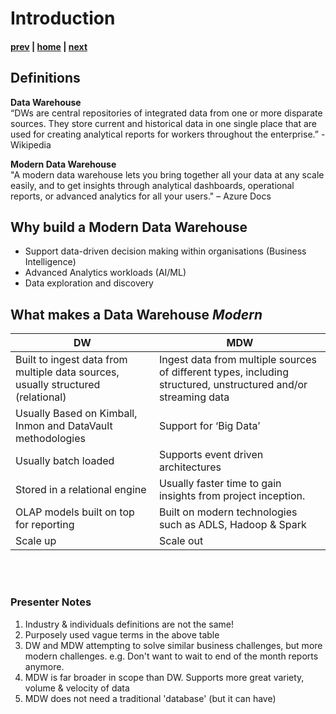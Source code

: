 # Introduction

#### [prev](./readme.md) | [home](./readme.md)  | [next](./designing.md)

## Definitions
**Data Warehouse** </br>“DWs are central repositories of integrated data from one or more disparate sources. They store current and historical data in one single place that are used for creating analytical reports for workers throughout the enterprise.” - Wikipedia

**Modern Data Warehouse**</br>
"A modern data warehouse lets you bring together all your data at any scale easily, and to get insights through analytical dashboards, operational reports, or advanced analytics for all your users." – Azure Docs

## Why build a Modern Data Warehouse
* Support data-driven decision making within organisations (Business Intelligence)
* Advanced Analytics workloads (AI/ML)
* Data exploration and discovery

## What makes a Data Warehouse *Modern*
DW | MDW
---|---
Built to ingest data from multiple data sources, usually structured (relational) | Ingest data from multiple sources of different types, including structured, unstructured and/or streaming data 
Usually Based on Kimball, Inmon and DataVault methodologies | Support for ‘Big Data’
Usually batch loaded | Supports event driven architectures
Stored in a relational engine | Usually faster time to gain insights from project inception.
OLAP models built on top for reporting | Built on modern technologies such as ADLS, Hadoop & Spark
Scale up | Scale out


</br>
</br>

### Presenter Notes
1. Industry & individuals definitions are not the same!
1. Purposely used vague terms in the above table
1. DW and MDW attempting to solve similar business challenges, but more modern challenges. e.g. Don't want to wait to end of the month reports anymore.
1. MDW is far broader in scope than DW. Supports more great variety, volume & velocity of data
1. MDW does not need a traditional 'database' (but it can have)
